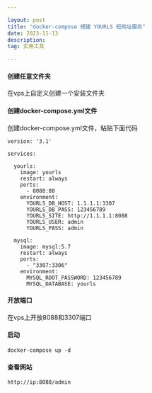 ```yaml
---

layout: post
title: "docker-compose 搭建 YOURLS 短网址服务"
date: 2023-11-13 
description: 
tag: 实用工具

---
```

#### 创建任意文件夹
在vps上自定义创建一个安装文件夹
#### 创建docker-compose.yml文件
创建docker-compose.yml文件，粘贴下面代码
```
version: '3.1'

services:

  yourls:
    image: yourls
    restart: always
    ports:
      - 8088:80
    environment:
      YOURLS_DB_HOST: 1.1.1.1:3307
      YOURLS_DB_PASS: 123456789
      YOURLS_SITE: http://1.1.1.1:8088
      YOURLS_USER: admin
      YOURLS_PASS: admin

  mysql:
    image: mysql:5.7
    restart: always
    ports:
      - "3307:3306"
    environment:
      MYSQL_ROOT_PASSWORD: 123456789
      MYSQL_DATABASE: yourls
```
#### 开放端口
在vps上开放8088和3307端口
#### 启动
```
docker-compose up -d
```
#### 查看网站
```
http://ip:8088/admin
```
